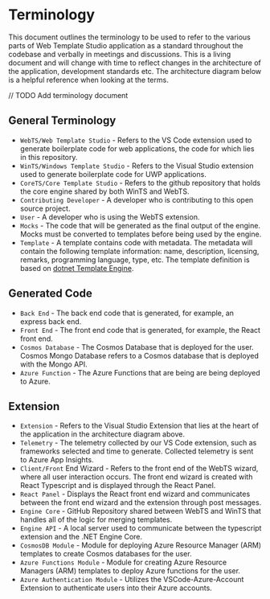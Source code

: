 # Terminology

This document outlines the terminology to be used to refer to the various parts of Web Template Studio application as a standard throughout the codebase and verbally in meetings and discussions. This is a living document and will change with time to reflect changes in the architecture of the application, development standards etc. The architecture diagram below is a helpful reference when looking at the terms.

// TODO Add terminology document

## General Terminology

- `WebTS/Web Template Studio` - Refers to the VS Code extension used to generate boilerplate code for web applications, the code for which lies in this repository.
- `WinTS/Windows Template Studio` - Refers to the Visual Studio extension used to generate boilerplate code for UWP applications.
- `CoreTS/Core Template Studio` - Refers to the github repository that holds the core engine shared by both WinTS and WebTS.
- `Contributing Developer` - A developer who is contributing to this open source project.
- `User` - A developer who is using the WebTS extension.
- `Mocks` - The code that will be generated as the final output of the engine. Mocks must be converted to templates before being used by the engine.
- `Template` - A template contains code with metadata. The metadata will contain the following template information: name, description, licensing, remarks, programming language, type, etc. The template definition is based on [dotnet Template Engine](https://github.com/dotnet/templating).

## Generated Code

- `Back End` - The back end code that is generated, for example, an express back end.
- `Front End` - The front end code that is generated, for example, the React front end.
- `Cosmos Database` - The Cosmos Database that is deployed for the user. Cosmos Mongo Database refers to a Cosmos database that is deployed with the Mongo API.
- `Azure Function` - The Azure Functions that are being are being deployed to Azure.

## Extension

- `Extension` - Refers to the Visual Studio Extension that lies at the heart of the application in the architecture diagram above.
- `Telemetry` - The telemetry collected by our VS Code extension, such as frameworks selected and time to generate. Collected telemetry is sent to Azure App Insights.
- `Client/Front` End Wizard - Refers to the front end of the WebTS wizard, where all user interaction occurs. The front end wizard is created with React Typescript and is displayed through the React Panel.
- `React Panel` - Displays the React front end wizard and communicates between the front end wizard and the extension through post messages.
- `Engine Core` - GitHub Repository shared between WebTS and WinTS that handles all of the logic for merging templates.
- `Engine API` - A local server used to communicate between the typescript extension and the .NET Engine Core.
- `CosmosDB Module` - Module for deploying Azure Resource Manager (ARM) templates to create Cosmos databases for the user.
- `Azure Functions Module` - Module for creating Azure Resource Managers (ARM) templates to deploy Azure functions for the user.
- `Azure Authentication Module` - Utilizes the VSCode-Azure-Account Extension to authenticate users into their Azure accounts.
